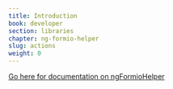 ```yaml
---
title: Introduction
book: developer
section: libraries
chapter: ng-formio-helper
slug: actions
weight: 0
---
```

[Go here for documentation on ngFormioHelper](https://github.com/formio/ngFormioHelper/wiki)
